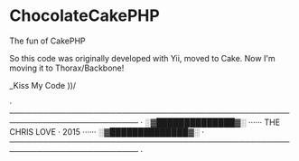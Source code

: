 # ChocolateCakePHP
The fun of CakePHP

So this code was originally developed with Yii, moved to Cake.
Now I'm moving it to Thorax/Backbone!

_Kiss My Code \))/ 

 · ───────────────────────────────────────────────────────────────────────── ·
   ░▓██████████████▓░ ······ THE CHRIS LOVE · 2015 ······ ░▓██████████████▓░
 · ───────────────────────────────────────────────────────────────────────── ·
